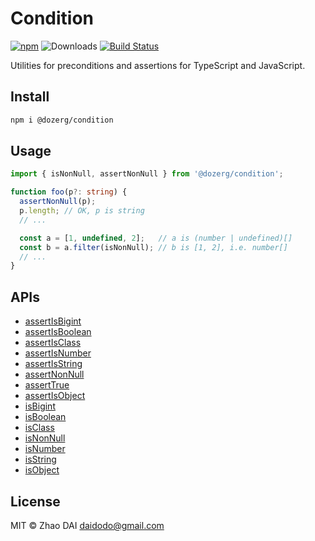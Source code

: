 # Condition

[![npm](https://img.shields.io/npm/v/@dozerg/condition.svg)](https://www.npmjs.com/package/@dozerg/condition) ![Downloads](https://img.shields.io/npm/dm/@dozerg/condition.svg)
[![Build Status](https://github.com/daidodo/condition/actions/workflows/node.js.yml/badge.svg)](https://github.com/daidodo/condition/actions)

Utilities for preconditions and assertions for TypeScript and JavaScript.

## Install

```sh
npm i @dozerg/condition
```

## Usage

```ts
import { isNonNull, assertNonNull } from '@dozerg/condition';

function foo(p?: string) {
  assertNonNull(p);
  p.length; // OK, p is string
  // ...

  const a = [1, undefined, 2];   // a is (number | undefined)[]
  const b = a.filter(isNonNull); // b is [1, 2], i.e. number[]
  // ...
}
```

## APIs

- [assertIsBigint](docs/README.md#assertisbigint)
- [assertIsBoolean](docs/README.md#assertisboolean)
- [assertIsClass](docs/README.md#assertisclass)
- [assertIsNumber](docs/README.md#assertisnumber)
- [assertIsString](docs/README.md#assertisstring)
- [assertNonNull](docs/README.md#assertnonnull)
- [assertTrue](docs/README.md#asserttrue)
- [assertIsObject](docs/README.md#assertisobject)
- [isBigint](docs/README.md#isbigint)
- [isBoolean](docs/README.md#isboolean)
- [isClass](docs/README.md#isclass)
- [isNonNull](docs/README.md#isnonnull)
- [isNumber](docs/README.md#isnumber)
- [isString](docs/README.md#isstring)
- [isObject](docs/README.md#isobject)

## License

MIT © Zhao DAI <daidodo@gmail.com>
